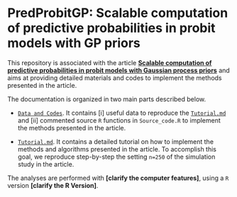# PredProbitGP: Scalable computation of predictive probabilities in probit models with GP priors

This repository is associated with the article [**Scalable computation of predictive probabilities in probit models with Gaussian process priors**](https://arxiv.org/abs/2009.01471) and aims at providing detailed materials and codes to implement the methods presented in the article.

The documentation is organized in two main parts described below.  

- [`Data and Codes`](https://github.com/danieledurante/PredProbitGP/tree/main/Data%20and%20Codes).  It contains [i] useful data to reproduce the [`Tutorial.md`](https://github.com/danieledurante/PredProbitGP/blob/main/Tutorial.md) and [ii] commented source `R` functions in `Source_code.R`  to implement the methods presented in the article.

- [`Tutorial.md`](https://github.com/danieledurante/PredProbitGP/blob/main/Tutorial.md). It contains a detailed tutorial on how to implement the methods and algorithms presented in the article. To accomplish this goal, we reproduce step-by-step the setting `n=250` of the simulation study in the article.

The analyses are performed with **[clarify the computer features]**, using a `R` version **[clarify the R Version]**. 
